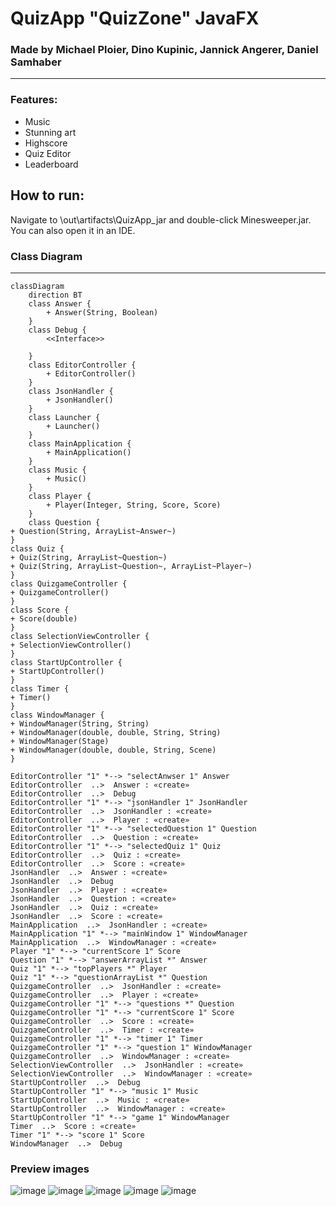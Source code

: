 # QuizApp "QuizZone" JavaFX

### Made by Michael Ploier, Dino Kupinic, Jannick Angerer, Daniel Samhaber

---

### Features:
- Music
- Stunning art
- Highscore
- Quiz Editor
- Leaderboard

How to run:
---
Navigate to \out\artifacts\QuizApp_jar and double-click Minesweeper.jar.
You can also open it in an IDE.

### Class Diagram

---

```mermaid
classDiagram
    direction BT
    class Answer {
        + Answer(String, Boolean)
    }
    class Debug {
        <<Interface>>

    }
    class EditorController {
        + EditorController()
    }
    class JsonHandler {
        + JsonHandler()
    }
    class Launcher {
        + Launcher()
    }
    class MainApplication {
        + MainApplication()
    }
    class Music {
        + Music()
    }
    class Player {
        + Player(Integer, String, Score, Score)
    }
    class Question {
+ Question(String, ArrayList~Answer~) 
}
class Quiz {
+ Quiz(String, ArrayList~Question~)
+ Quiz(String, ArrayList~Question~, ArrayList~Player~)
}
class QuizgameController {
+ QuizgameController()
}
class Score {
+ Score(double)
}
class SelectionViewController {
+ SelectionViewController()
}
class StartUpController {
+ StartUpController()
}
class Timer {
+ Timer()
}
class WindowManager {
+ WindowManager(String, String)
+ WindowManager(double, double, String, String)
+ WindowManager(Stage)
+ WindowManager(double, double, String, Scene)
}

EditorController "1" *--> "selectAnwser 1" Answer
EditorController  ..>  Answer : «create»
EditorController  ..>  Debug
EditorController "1" *--> "jsonHandler 1" JsonHandler
EditorController  ..>  JsonHandler : «create»
EditorController  ..>  Player : «create»
EditorController "1" *--> "selectedQuestion 1" Question
EditorController  ..>  Question : «create»
EditorController "1" *--> "selectedQuiz 1" Quiz
EditorController  ..>  Quiz : «create»
EditorController  ..>  Score : «create»
JsonHandler  ..>  Answer : «create»
JsonHandler  ..>  Debug
JsonHandler  ..>  Player : «create»
JsonHandler  ..>  Question : «create»
JsonHandler  ..>  Quiz : «create»
JsonHandler  ..>  Score : «create»
MainApplication  ..>  JsonHandler : «create»
MainApplication "1" *--> "mainWindow 1" WindowManager
MainApplication  ..>  WindowManager : «create»
Player "1" *--> "currentScore 1" Score
Question "1" *--> "answerArrayList *" Answer
Quiz "1" *--> "topPlayers *" Player
Quiz "1" *--> "questionArrayList *" Question
QuizgameController  ..>  JsonHandler : «create»
QuizgameController  ..>  Player : «create»
QuizgameController "1" *--> "questions *" Question
QuizgameController "1" *--> "currentScore 1" Score
QuizgameController  ..>  Score : «create»
QuizgameController  ..>  Timer : «create»
QuizgameController "1" *--> "timer 1" Timer
QuizgameController "1" *--> "question 1" WindowManager
QuizgameController  ..>  WindowManager : «create»
SelectionViewController  ..>  JsonHandler : «create»
SelectionViewController  ..>  WindowManager : «create»
StartUpController  ..>  Debug
StartUpController "1" *--> "music 1" Music
StartUpController  ..>  Music : «create»
StartUpController  ..>  WindowManager : «create»
StartUpController "1" *--> "game 1" WindowManager
Timer  ..>  Score : «create»
Timer "1" *--> "score 1" Score
WindowManager  ..>  Debug

```

### Preview images

![image](preview_images/image1.png)
![image](preview_images/image2.png)
![image](preview_images/image3.png)
![image](preview_images/image4.png)
![image](preview_images/image5.png)
